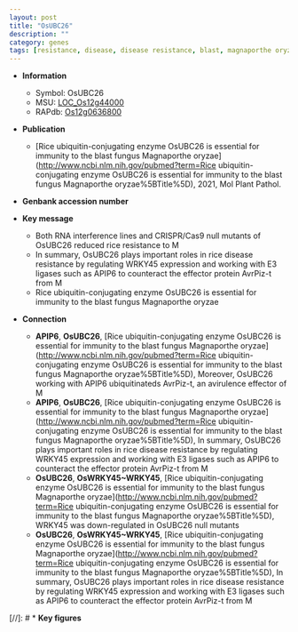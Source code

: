 ```yaml
---
layout: post
title: "OsUBC26"
description: ""
category: genes
tags: [resistance, disease, disease resistance, blast, magnaporthe oryzae, R protein, immunity]
---
```


* **Information**  
    + Symbol: OsUBC26  
    + MSU: [LOC_Os12g44000](http://rice.uga.edu/cgi-bin/ORF_infopage.cgi?orf=LOC_Os12g44000)  
    + RAPdb: [Os12g0636800](http://rapdb.dna.affrc.go.jp/viewer/gbrowse_details/irgsp1?name=Os12g0636800)  

* **Publication**  
    + [Rice ubiquitin-conjugating enzyme OsUBC26 is essential for immunity to the blast fungus Magnaporthe oryzae](http://www.ncbi.nlm.nih.gov/pubmed?term=Rice ubiquitin-conjugating enzyme OsUBC26 is essential for immunity to the blast fungus Magnaporthe oryzae%5BTitle%5D), 2021, Mol Plant Pathol.

* **Genbank accession number**  

* **Key message**  
    + Both RNA interference lines and CRISPR/Cas9 null mutants of OsUBC26 reduced rice resistance to M
    + In summary, OsUBC26 plays important roles in rice disease resistance by regulating WRKY45 expression and working with E3 ligases such as APIP6 to counteract the effector protein AvrPiz-t from M
    + Rice ubiquitin-conjugating enzyme OsUBC26 is essential for immunity to the blast fungus Magnaporthe oryzae

* **Connection**  
    + __APIP6__, __OsUBC26__, [Rice ubiquitin-conjugating enzyme OsUBC26 is essential for immunity to the blast fungus Magnaporthe oryzae](http://www.ncbi.nlm.nih.gov/pubmed?term=Rice ubiquitin-conjugating enzyme OsUBC26 is essential for immunity to the blast fungus Magnaporthe oryzae%5BTitle%5D),  Moreover, OsUBC26 working with APIP6 ubiquitinateds AvrPiz-t, an avirulence effector of M
    + __APIP6__, __OsUBC26__, [Rice ubiquitin-conjugating enzyme OsUBC26 is essential for immunity to the blast fungus Magnaporthe oryzae](http://www.ncbi.nlm.nih.gov/pubmed?term=Rice ubiquitin-conjugating enzyme OsUBC26 is essential for immunity to the blast fungus Magnaporthe oryzae%5BTitle%5D),  In summary, OsUBC26 plays important roles in rice disease resistance by regulating WRKY45 expression and working with E3 ligases such as APIP6 to counteract the effector protein AvrPiz-t from M
    + __OsUBC26__, __OsWRKY45~WRKY45__, [Rice ubiquitin-conjugating enzyme OsUBC26 is essential for immunity to the blast fungus Magnaporthe oryzae](http://www.ncbi.nlm.nih.gov/pubmed?term=Rice ubiquitin-conjugating enzyme OsUBC26 is essential for immunity to the blast fungus Magnaporthe oryzae%5BTitle%5D),  WRKY45 was down-regulated in OsUBC26 null mutants
    + __OsUBC26__, __OsWRKY45~WRKY45__, [Rice ubiquitin-conjugating enzyme OsUBC26 is essential for immunity to the blast fungus Magnaporthe oryzae](http://www.ncbi.nlm.nih.gov/pubmed?term=Rice ubiquitin-conjugating enzyme OsUBC26 is essential for immunity to the blast fungus Magnaporthe oryzae%5BTitle%5D),  In summary, OsUBC26 plays important roles in rice disease resistance by regulating WRKY45 expression and working with E3 ligases such as APIP6 to counteract the effector protein AvrPiz-t from M

[//]: # * **Key figures**  


